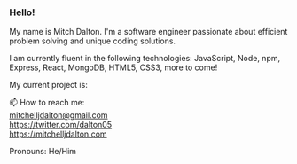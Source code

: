 ### Hello!

My name is Mitch Dalton. I'm a software engineer passionate about efficient problem solving and unique coding solutions. 

I am currently fluent in the following technologies:
JavaScript, Node, npm, Express, React, MongoDB, HTML5, CSS3, more to come!

My current project is:

📫 How to reach me:  
<mitchelljdalton@gmail.com>  
<https://twitter.com/dalton05>  
<https://mitchelljdalton.com>

Pronouns:
He/Him  


<!--
**codebymatthew/codebymatthew** is a ✨ _special_ ✨ repository because its `README.md` (this file) appears on your GitHub profile.

Here are some ideas to get you started:

- 🔭 I’m currently working on ...
- 🌱 I’m currently learning ...
- 👯 I’m looking to collaborate on ...
- 🤔 I’m looking for help with ...
- 💬 Ask me about ...
- 📫 How to reach me: ...
- 😄 Pronouns: ...
- ⚡ Fun fact: ...
-->
